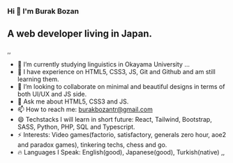 ### Hi 👋 I'm Burak Bozan
## A web developer living in Japan.

,,
- 🔭 I’m currently studying linguistics in Okayama University ...
- 🌱 I have experience on HTML5, CSS3, JS, Git and Github and am still learning them.
- 👯 I’m looking to collaborate on minimal and beautiful designs in terms of both UI/UX and JS side.
- 💬 Ask me about HTML5, CSS3 and JS.
- 📫 How to reach me: burakbozantr@gmail.com
- 😄 Techstacks I will learn in short future: React, Tailwind, Bootstrap, SASS, Python, PHP, SQL and Typescript.
- ⚡ Interests: Video games(factorio, satisfactory, generals zero hour, aoe2 and paradox games), tinkering techs, chess and go.
- :fire: Languages I Speak: English(good), Japanese(good), Turkish(native)
,,

